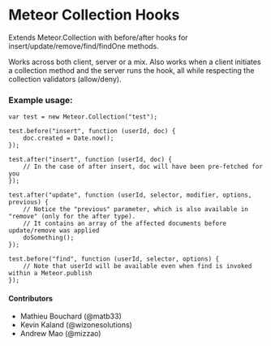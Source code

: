 # Meteor Collection Hooks

Extends Meteor.Collection with before/after hooks for insert/update/remove/find/findOne methods.

Works across both client, server or a mix. Also works when a client initiates a collection method and the server runs the hook, all while respecting the collection validators (allow/deny).

### Example usage:

```
var test = new Meteor.Collection("test");

test.before("insert", function (userId, doc) {
	doc.created = Date.now();
});

test.after("insert", function (userId, doc) {
	// In the case of after insert, doc will have been pre-fetched for you
});

test.after("update", function (userId, selector, modifier, options, previous) {
	// Notice the "previous" parameter, which is also available in "remove" (only for the after type).
	// It contains an array of the affected documents before update/remove was applied
	doSomething();
});

test.before("find", function (userId, selector, options) {
	// Note that userId will be available even when find is invoked within a Meteor.publish
});
```

#### Contributors

- Mathieu Bouchard (@matb33)
- Kevin Kaland (@wizonesolutions)
- Andrew Mao (@mizzao)